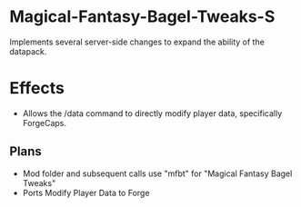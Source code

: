# Magical-Fantasy-Bagel-Tweaks-S
 Implements several server-side changes to expand the ability of the datapack.
# Effects
* Allows the /data command to directly modify player data, specifically ForgeCaps.
## Plans
* Mod folder and subsequent calls use "mfbt" for "Magical Fantasy Bagel Tweaks"
* Ports Modify Player Data to Forge